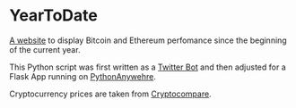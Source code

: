 # YearToDate

[A website](yeartodate.pythonanywhere.com/) to display Bitcoin and Ethereum perfomance since the beginning of the current year.

This Python script was first written as a [Twitter Bot](https://github.com/MykCib/TwitterCryptoBot) and then adjusted for a Flask App running on [PythonAnywehre](https://www.pythonanywhere.com).

Cryptocurrency prices are taken from [Cryptocompare](https://www.cryptocompare.com/).
